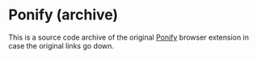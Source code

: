 # Ponify (archive)

This is a source code archive of the original [Ponify](http://pterocorn.blogspot.com/2011/10/ponify.html) browser extension in case the original links go down.
